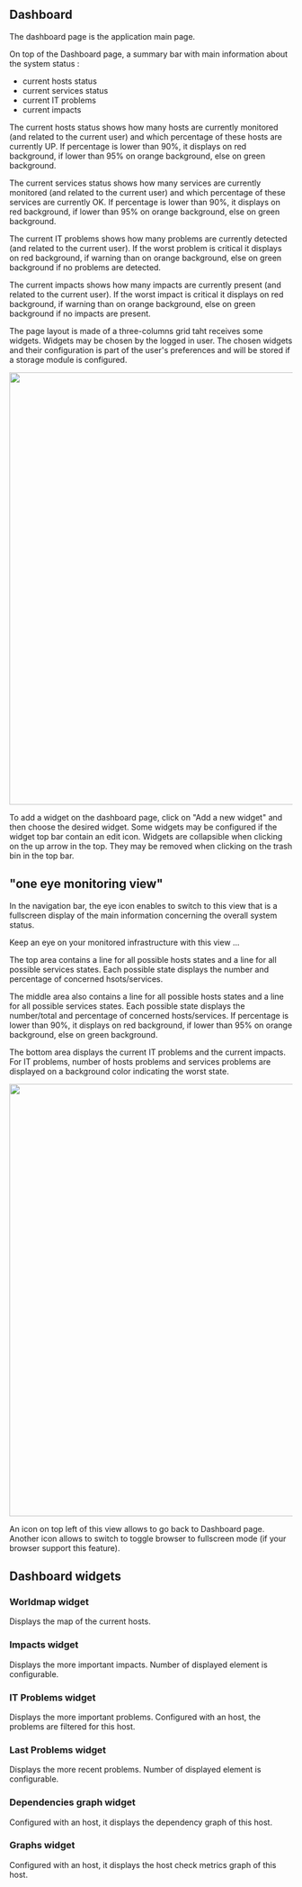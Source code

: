 ## Dashboard

The dashboard page is the application main page.

On top of the Dashboard page, a summary bar with main information about the system status : 
 - current hosts status
 - current services status
 - current IT problems
 - current impacts

The current hosts status shows how many hosts are currently monitored (and related to the current user) and which percentage of these hosts are currently UP. If percentage is lower than 90%, it displays on red background, if lower than 95% on orange background, else on green background.

The current services status shows how many services are currently monitored (and related to the current user) and which percentage of these services are currently OK. If percentage is lower than 90%, it displays on red background, if lower than 95% on orange background, else on green background.

The current IT problems shows how many problems are currently detected (and related to the current user). If the worst problem is critical it displays on red background, if warning than on orange background, else on green background if no problems are detected.

The current impacts shows how many impacts are currently present (and related to the current user). If the worst impact is critical it displays on red background, if warning than on orange background, else on green background if no impacts are present.



The page layout is made of a three-columns grid taht receives some widgets. Widgets may be chosen by the logged in user. The chosen widgets and their configuration is part of the user's preferences and will be stored if a storage module is configured.

 <img src="https://raw.githubusercontent.com/wiki/mohierf/mod-webui/02.jpg" width="768">

 To add a widget on the dashboard page, click on "Add a new widget" and then choose the desired widget. Some widgets may be configured if the widget top bar contain an edit icon. Widgets are collapsible when clicking on the up arrow in the top. They may be removed when clicking on the trash bin in the top bar.


## "one eye monitoring view"

 In the navigation bar, the eye icon enables to switch to this view that is a fullscreen display of the main information concerning the overall system status.

 Keep an eye on your monitored infrastructure with this view ...

 The top area contains a line for all possible hosts states and a line for all possible services states. Each possible state displays the number and percentage of concerned hsots/services.

 The middle area also contains a line for all possible hosts states and a line for all possible services states. Each possible state displays the number/total and percentage of concerned hosts/services. If percentage is lower than 90%, it displays on red background, if lower than 95% on orange background, else on green background.

 The bottom area displays the current IT problems and the current impacts. For IT problems, number of hosts problems and services problems are displayed on a background color indicating the worst state.

<img src="https://raw.githubusercontent.com/wiki/mohierf/mod-webui/32.jpg" width="768">

An icon on top left of this view allows to go back to Dashboard page. Another icon allows to switch to toggle browser to fullscreen mode (if your browser support this feature).



## Dashboard widgets

### Worldmap widget
 Displays the map of the current hosts.

### Impacts widget
 Displays the more important impacts. Number of displayed element is configurable.

### IT Problems widget
 Displays the more important problems. Configured with an host, the problems are filtered for this host.

### Last Problems widget
 Displays the more recent problems. Number of displayed element is configurable.

### Dependencies graph widget
 Configured with an host, it displays the dependency graph of this host.

### Graphs widget
 Configured with an host, it displays the host check metrics graph of this host.


